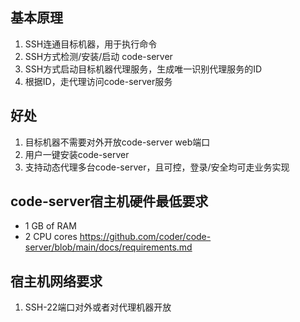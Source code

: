 ## 基本原理
1. SSH连通目标机器，用于执行命令
2. SSH方式检测/安装/启动 code-server
3. SSH方式启动目标机器代理服务，生成唯一识别代理服务的ID
4. 根据ID，走代理访问code-server服务

## 好处
1. 目标机器不需要对外开放code-server web端口
2. 用户一键安装code-server
3. 支持动态代理多台code-server，且可控，登录/安全均可走业务实现


## code-server宿主机硬件最低要求

- 1 GB of RAM
- 2 CPU cores
https://github.com/coder/code-server/blob/main/docs/requirements.md

  
## 宿主机网络要求
1. SSH-22端口对外或者对代理机器开放
